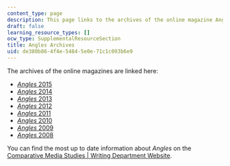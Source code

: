 ```yaml
---
content_type: page
description: This page links to the archives of the online magazine Angles.
draft: false
learning_resource_types: []
ocw_type: SupplementalResourceSection
title: Angles Archives
uid: de380b86-4f4e-5484-5e0e-71c1c093b6e9
---
```

The archives of the online magazines are linked here:

- [*Angles* 2015](https://cmsw.mit.edu/angles/2015/)
- [*Angles* 2014](http://cmsw.mit.edu/angles/2014/)
- [*Angles* 2013](http://cmsw.mit.edu/angles/2013/)
- [*Angles* 2012](https://web.archive.org/web/20150907233404/http://cmsw.mit.edu/angles/2012/?page_id=269)
- [*Angles* 2011](https://mitangles.wordpress.com/angles-2011/)
- [*Angles* 2010](http://web.mit.edu/angles/2010_TOC.html)
- [*Angles* 2009](http://web.mit.edu/angles/angles_toc09.html)
- [*Angles* 2008](http://web.mit.edu/angles2008/angles_toc08.html)

You can find the most up to date information about *Angles* on the [Comparative Media Studies | Writing Department Website](http://cmsw.mit.edu/publications/angles/).
